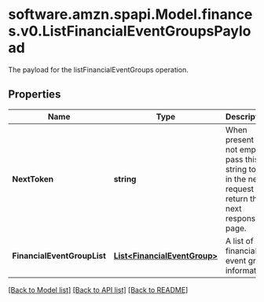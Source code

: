 # software.amzn.spapi.Model.finances.v0.ListFinancialEventGroupsPayload
The payload for the listFinancialEventGroups operation.

## Properties

Name | Type | Description | Notes
------------ | ------------- | ------------- | -------------
**NextToken** | **string** | When present and not empty, pass this string token in the next request to return the next response page. | [optional] 
**FinancialEventGroupList** | [**List&lt;FinancialEventGroup&gt;**](FinancialEventGroup.md) | A list of financial event group information. | [optional] 

[[Back to Model list]](../README.md#documentation-for-models) [[Back to API list]](../README.md#documentation-for-api-endpoints) [[Back to README]](../README.md)

